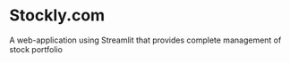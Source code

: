 # Stockly.com
A web-application using Streamlit that provides complete management of stock portfolio
